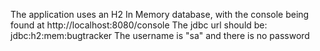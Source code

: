 The application uses an H2 In Memory database, with the console being found at http://localhost:8080/console
The jdbc url should be: jdbc:h2:mem:bugtracker The username is "sa" and there is no password
